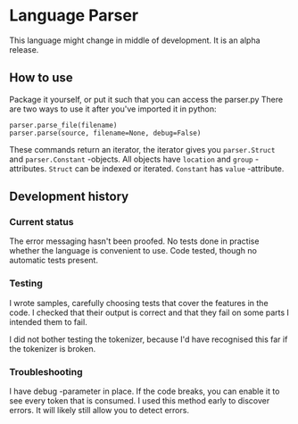 # Language Parser

This language might change in middle of development. It is an alpha release.

## How to use

Package it yourself, or put it such that you can access the parser.py There are two ways to use it after you've imported it in python:

    parser.parse_file(filename)
    parser.parse(source, filename=None, debug=False)

These commands return an iterator, the iterator gives you `parser.Struct` and `parser.Constant` -objects. All objects have `location` and `group` -attributes. `Struct` can be indexed or iterated. `Constant` has `value` -attribute.

## Development history

### Current status

The error messaging hasn't been proofed. No tests done in practise whether the language is convenient to use. Code tested, though no automatic tests present.

### Testing

I wrote samples, carefully choosing tests that cover the features in the code. I checked that their output is correct and that they fail on some parts I intended them to fail.

I did not bother testing the tokenizer, because I'd have recognised this far if the tokenizer is broken. 

### Troubleshooting

I have debug -parameter in place. If the code breaks, you can enable it to see every token that is consumed. I used this method early to discover errors. It will likely still allow you to detect errors.
